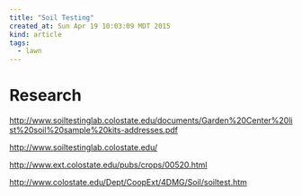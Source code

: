 ```yaml
---
title: "Soil Testing"
created_at: Sun Apr 19 10:03:09 MDT 2015
kind: article
tags:
  - lawn
---
```


# Research

http://www.soiltestinglab.colostate.edu/documents/Garden%20Center%20list%20soil%20sample%20kits-addresses.pdf


http://www.soiltestinglab.colostate.edu/


http://www.ext.colostate.edu/pubs/crops/00520.html


http://www.colostate.edu/Dept/CoopExt/4DMG/Soil/soiltest.htm

